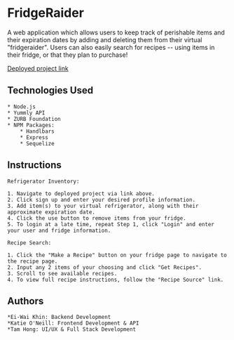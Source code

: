 # FridgeRaider

A web application which allows users to keep track of perishable items and their
expiration dates by adding and deleting them from their virtual "fridgeraider".
Users can also easily search for recipes -- using items in their fridge, or that
they plan to purchase!

[Deployed project link](https://vast-fjord-01869.herokuapp.com)

## Technologies Used

    * Node.js
    * Yummly API
    * ZURB Foundation
    * NPM Packages:
        * Handlbars
        * Express
        * Sequelize

## Instructions

    Refrigerator Inventory:

    1. Navigate to deployed project via link above.
    2. Click sign up and enter your desired profile information.
    3. Add item(s) to your virtual refrigerator, along with their approximate expiration date.
    4. Click the use button to remove items from your fridge.
    5. To login at a late time, repeat Step 1, click "Login" and enter your user and fridge information.

    Recipe Search:

    1. Click the "Make a Recipe" button on your fridge page to navigate to the recipe page.
    2. Input any 2 items of your choosing and click "Get Recipes".
    3. Scroll to see available recipes.
    4. To view full recipe instructions, follow the "Recipe Source" link.

## Authors

    *Ei-Wai Khin: Backend Development
    *Katie O'Neill: Frontend Development & API
    *Tam Hong: UI/UX & Full Stack Development
